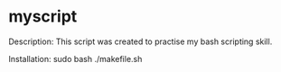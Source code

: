# myscript

Description:
This script was created to practise my bash scripting skill.

Installation:
sudo bash ./makefile.sh
